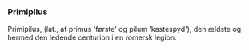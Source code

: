 ### Primipilus


Primipilus, (lat., af primus 'første' og pilum 'kastespyd'), den ældste og hermed den ledende centurion i en romersk legion.